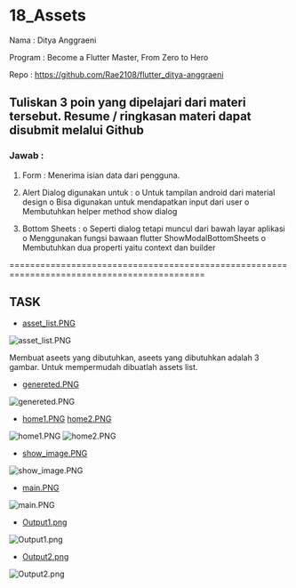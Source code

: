 # 18_Assets

Nama : Ditya Anggraeni

Program : Become a Flutter Master, From Zero to Hero

Repo : https://github.com/Rae2108/flutter_ditya-anggraeni

## Tuliskan 3 poin yang dipelajari dari materi tersebut. Resume / ringkasan materi dapat disubmit melalui Github

### Jawab : 

1. Form : Menerima isian data dari pengguna.

2. Alert Dialog digunakan untuk :
    o Untuk tampilan android dari material design
    o Bisa digunakan untuk mendapatkan input dari user
    o Membutuhkan helper method show dialog

3. Bottom Sheets : 
    o Seperti dialog tetapi muncul dari bawah layar aplikasi
    o Menggunakan fungsi bawaan flutter ShowModalBottomSheets
    o Membutuhkan dua properti yaitu context dan builder

============================================================================================

## TASK

- [asset_list.PNG](./Screenshots/asset_list.PNG)

![asset_list.PNG](./Screenshots/asset_list.PNG)

Membuat aseets yang dibutuhkan, aseets yang dibutuhkan adalah 3 gambar. Untuk mempermudah dibuatlah assets list.

- [genereted.PNG](./Screenshots/genereted.PNG)

![genereted.PNG](./Screenshots/genereted.PNG)



- [home1.PNG](./Screenshots/home1.PNG) [home2.PNG](./Screenshots/home2.PNG)

![home1.PNG](./Screenshots/home1.PNG) ![home2.PNG](./Screenshots/home2.PNG)

- [show_image.PNG](./Screenshots/show_image.PNG)

![show_image.PNG](./Screenshots/show_image.PNG)

- [main.PNG](./Screenshots/main.PNG)

![main.PNG](./Screenshots/main.PNG)

- [Output1.png](./Screenshots/Output1.png)

![Output1.png](./Screenshots/Output1.png)

- [Output2.png](./Screenshots/Output2.png)

![Output2.png](./Screenshots/Output2.png)
